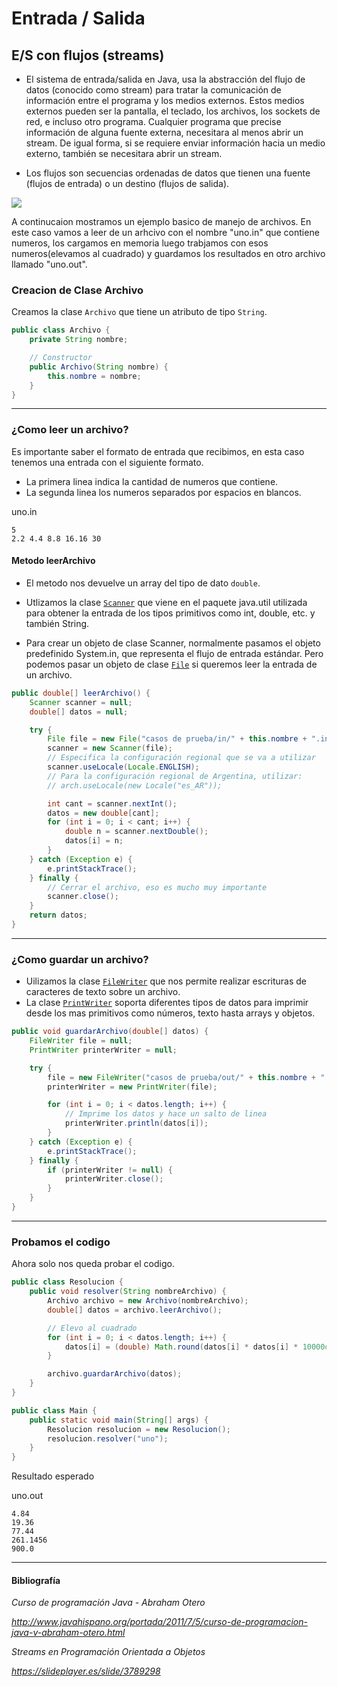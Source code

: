 # Entrada / Salida 
## E/S con flujos (streams)
- El sistema de entrada/salida en Java, usa la abstracción del flujo de datos (conocido como stream) para tratar la comunicación de información entre el programa y los medios externos. Estos medios externos pueden ser la pantalla, el teclado, los archivos, los sockets de red, e incluso otro programa. Cualquier programa que precise información de alguna fuente externa, necesitara al menos abrir un stream. De igual forma, si se requiere enviar información hacia un medio externo, también se necesitara abrir un stream.

- Los flujos son secuencias ordenadas de datos que tienen una fuente (flujos de entrada) o un destino (flujos de salida).

![](img.jpg)

A continucaion mostramos un ejemplo basico de manejo de archivos. En este caso vamos a leer de un arhcivo con el nombre "uno.in" que contiene numeros, los cargamos en memoria  luego trabjamos con esos numeros(elevamos al cuadrado) y guardamos los resultados en otro archivo llamado "uno.out".

### Creacion de Clase Archivo

Creamos la clase `Archivo` que tiene un atributo de tipo `String`.

```java
public class Archivo {
	private String nombre;

	// Constructor
	public Archivo(String nombre) {
		this.nombre = nombre;
	}
}
```
***
### ¿Como leer un archivo?
Es importante saber el formato de entrada que recibimos, en esta caso tenemos una entrada con el siguiente formato.
- La primera linea indica la cantidad de numeros que contiene.
- La segunda linea los numeros separados por espacios en blancos.

uno.in
```
5
2.2 4.4 8.8 16.16 30
```
#### Metodo leerArchivo
- El metodo nos devuelve un array del tipo de dato `double`.

- Utlizamos la clase [`Scanner`](https://docs.oracle.com/javase/7/docs/api/java/util/Scanner.html) que viene en el paquete java.util utilizada para obtener la entrada de los tipos primitivos como int, double, etc. y también String.

- Para crear un objeto de clase Scanner, normalmente pasamos el objeto predefinido System.in, que representa el flujo de entrada estándar. Pero podemos pasar un objeto de clase [`File`](https://docs.oracle.com/javase/7/docs/api/java/io/File.html) si queremos leer la entrada de un archivo.

```java
public double[] leerArchivo() {
	Scanner scanner = null;
	double[] datos = null;

	try {
		File file = new File("casos de prueba/in/" + this.nombre + ".in");
		scanner = new Scanner(file);
		// Especifica la configuración regional que se va a utilizar
		scanner.useLocale(Locale.ENGLISH);
		// Para la configuración regional de Argentina, utilizar:
		// arch.useLocale(new Locale("es_AR"));

		int cant = scanner.nextInt();
		datos = new double[cant];
		for (int i = 0; i < cant; i++) {
			double n = scanner.nextDouble();
			datos[i] = n;
		}
	} catch (Exception e) {
		e.printStackTrace();
	} finally {
		// Cerrar el archivo, eso es mucho muy importante
		scanner.close();
	}
	return datos;
}
```
***
### ¿Como guardar un archivo?
- Uilizamos la clase [`FileWriter`](https://docs.oracle.com/javase/7/docs/api/java/io/FileWriter.html) que nos permite realizar escrituras de caracteres de texto sobre un archivo.
- La clase [`PrintWriter`](https://docs.oracle.com/javase/7/docs/api/java/io/PrintWriter.html) soporta diferentes tipos de datos para imprimir desde los mas primitivos como números, texto hasta arrays y objetos.

```java
public void guardarArchivo(double[] datos) {
	FileWriter file = null;
	PrintWriter printerWriter = null;

	try {
		file = new FileWriter("casos de prueba/out/" + this.nombre + ".out");
		printerWriter = new PrintWriter(file);

		for (int i = 0; i < datos.length; i++) {
			// Imprime los datos y hace un salto de linea
			printerWriter.println(datos[i]);
		}
	} catch (Exception e) {
		e.printStackTrace();
	} finally {
		if (printerWriter != null) {
			printerWriter.close();
		}
	}
}
```
***
### Probamos el codigo

Ahora solo nos queda probar el codigo.

```java
public class Resolucion {
	public void resolver(String nombreArchivo) {
		Archivo archivo = new Archivo(nombreArchivo);
		double[] datos = archivo.leerArchivo();

		// Elevo al cuadrado
		for (int i = 0; i < datos.length; i++) {
			datos[i] = (double) Math.round(datos[i] * datos[i] * 10000d) / 10000d;
		}

		archivo.guardarArchivo(datos);
	}
}

public class Main {
	public static void main(String[] args) {
		Resolucion resolucion = new Resolucion();
		resolucion.resolver("uno");
	}
}
```

Resultado esperado

uno.out
```
4.84
19.36
77.44
261.1456
900.0
```
***
#### Bibliografía
*Curso de programación Java - Abraham Otero*

*http://www.javahispano.org/portada/2011/7/5/curso-de-programacion-java-v-abraham-otero.html*

 *Streams en Programación Orientada a Objetos*
 
 *https://slideplayer.es/slide/3789298*


